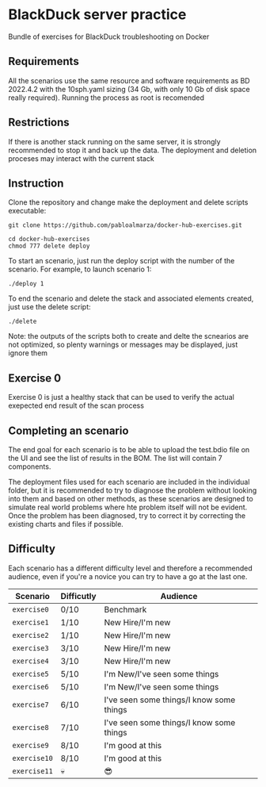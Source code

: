# BlackDuck server practice

Bundle of exercises for BlackDuck troubleshooting on Docker


## Requirements

All the scenarios use the same resource and software requirements as BD 2022.4.2 with the 10sph.yaml sizing (34 Gb, with only 10 Gb of disk space really required).
Running the process as root is recomended

## Restrictions

If there is another stack running on the same server, it is strongly recommended to stop it and back up the data. The deployment and deletion proceses may interact with the current stack


## Instruction 

Clone the repository and change make the deployment and delete scripts executable:

```
git clone https://github.com/pabloalmarza/docker-hub-exercises.git
```
```
cd docker-hub-exercises
chmod 777 delete deploy
```

To start an scenario, just run the deploy script with the number of the scenario. For example, to launch scenario 1:


```
./deploy 1
```

To end the scenario and delete the stack and associated elements created, just use the delete script:

```
./delete
```

Note: the outputs of the scripts both to create and delte the scnearios are not optimized, so plenty warnings or messages may be displayed, just ignore them

## Exercise 0

Exercise 0 is just a healthy stack that can be used to verify the actual exepected end result of the scan process

## Completing an scenario

The end goal for each scenario is to be able to upload the test.bdio file on the UI and see the list of results in the BOM. The list will contain 7 components.

The deployment files used for each scenario are included in the individual folder, but it is recommended to try to diagnose the problem without looking into them and based on other methods, as these scenarios are designed to simulate real world problems where hte problem itself will not be evident.
Once the problem has been diagnosed, try to correct it by correcting the existing charts and files if possible.


## Difficulty

Each scenario has a different difficulty level and therefore a recommended audience, even if you're a novice you can try to have a go at the last one.


| Scenario | Difficutly | Audience |
| --------- | ----------- | ------- |
| `exercise0` | 0/10 | Benchmark |
| `exercise1` | 1/10 | New Hire/I'm new |
| `exercise2` | 1/10 | New Hire/I'm new |
| `exercise3` | 3/10 | New Hire/I'm new |
| `exercise4` | 3/10 | New Hire/I'm new  |
| `exercise5` | 5/10 | I'm New/I've seen some things  |
| `exercise6` | 5/10 | I'm New/I've seen some things  |
| `exercise7` | 6/10 | I've seen some things/I know some things |
| `exercise8` | 7/10 | I've seen some things/I know some things |
| `exercise9` | 8/10 | I'm good at this  |
| `exercise10` | 8/10 | I'm good at this  |
| `exercise11` | :skull:| :sunglasses:  |
